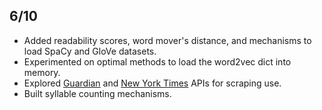 ## 6/10

- Added readability scores, word mover's distance, and mechanisms to load SpaCy and GloVe datasets.
- Experimented on optimal methods to load the word2vec dict into memory.
- Explored [Guardian](https://open-platform.theguardian.com/documentation/) and [New York Times](https://developer.nytimes.com/) APIs for scraping use.
- Built syllable counting mechanisms.
